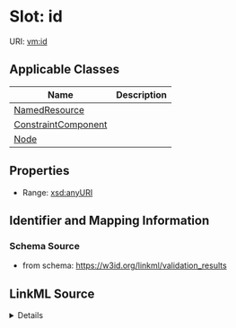 # Slot: id

URI: [vm:id](https://w3id.org/linkml/validation-model/id)



<!-- no inheritance hierarchy -->




## Applicable Classes

| Name | Description |
| --- | --- |
[NamedResource](NamedResource.md) | 
[ConstraintComponent](ConstraintComponent.md) | 
[Node](Node.md) | 






## Properties

* Range: [xsd:anyURI](http://www.w3.org/2001/XMLSchema#anyURI)







## Identifier and Mapping Information







### Schema Source


* from schema: https://w3id.org/linkml/validation_results




## LinkML Source

<details>
```yaml
name: id
from_schema: https://w3id.org/linkml/validation_results
rank: 1000
identifier: true
alias: id
owner: NamedResource
domain_of:
- NamedResource
range: uriorcurie

```
</details>